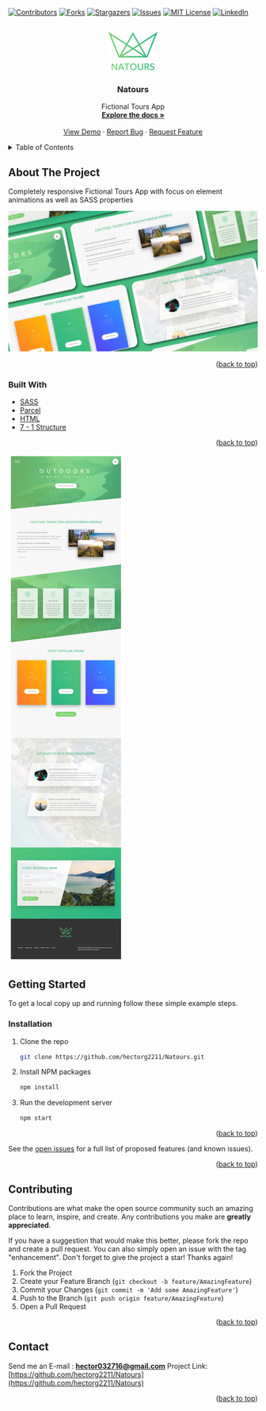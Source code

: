 <div id="top"></div>

[![Contributors][contributors-shield]][contributors-url]
[![Forks][forks-shield]][forks-url]
[![Stargazers][stars-shield]][stars-url]
[![Issues][issues-shield]][issues-url]
[![MIT License][license-shield]][license-url]
[![LinkedIn][linkedin-shield]][linkedin-url]

<!-- PROJECT LOGO -->
<br />
<div align="center">
  <a href="https://github.com/hectorg2211/Natours">
    <img src="img/logo-green-2x.png" alt="Logo" height="80">
  </a>

<h3 align="center">Natours</h3>

  <p align="center">
    Fictional Tours App
    <br />
    <a href="https://github.com/hectorg2211/Natours"><strong>Explore the docs »</strong></a>
    <br />
    <br />
    <a href="https://natours-hector-app.netlify.app/">View Demo</a>
    ·
    <a href="https://github.com/hectorg2211/Natours/issues">Report Bug</a>
    ·
    <a href="https://github.com/hectorg2211/Natours/issues">Request Feature</a>
  </p>
</div>

<!-- TABLE OF CONTENTS -->
<details>
  <summary>Table of Contents</summary>
  <ol>
    <li>
      <a href="#about-the-project">About The Project</a>
      <ul>
        <li><a href="#built-with">Built With</a></li>
      </ul>
    </li>
    <li>
      <a href="#getting-started">Getting Started</a>
      <ul>
        <li><a href="#installation">Installation</a></li>
      </ul>
    </li>
    <li><a href="#contributing">Contributing</a></li>
    <li><a href="#contact">Contact</a></li>
  </ol>
</details>

<!-- ABOUT THE PROJECT -->

## About The Project
Completely responsive Fictional Tours App with focus on element animations as well as SASS properties

[![Natours](https://github.com/hectorg2211/Natours/blob/main/Natours.jpg)](https://natours-hector-app.netlify.app/)


<p align="right">(<a href="#top">back to top</a>)</p>

### Built With

- [SASS](https://sass-lang.com/)
- [Parcel](https://parceljs.org/)
- [HTML](https://developer.mozilla.org/es/docs/Web/HTML)
- [7 - 1 Structure](https://itnext.io/structuring-your-sass-projects-c8d41fa55ed4)

<p align="right">(<a href="#top">back to top</a>)</p>

![Natours](https://github.com/hectorg2211/Natours/blob/main/Full%20natours.jpeg)

<!-- GETTING STARTED -->

## Getting Started

To get a local copy up and running follow these simple example steps.

### Installation

1. Clone the repo
   ```sh
   git clone https://github.com/hectorg2211/Natours.git
   ```
2. Install NPM packages
   ```sh
   npm install
   ```
3. Run the development server
   ```sh
   npm start
   ```

<p align="right">(<a href="#top">back to top</a>)</p>

See the [open issues](https://github.com/hectorg2211/Natours/issues) for a full list of proposed features (and known issues).

<p align="right">(<a href="#top">back to top</a>)</p>

<!-- CONTRIBUTING -->

## Contributing

Contributions are what make the open source community such an amazing place to learn, inspire, and create. Any contributions you make are **greatly appreciated**.

If you have a suggestion that would make this better, please fork the repo and create a pull request. You can also simply open an issue with the tag "enhancement".
Don't forget to give the project a star! Thanks again!

1. Fork the Project
2. Create your Feature Branch (`git checkout -b feature/AmazingFeature`)
3. Commit your Changes (`git commit -m 'Add some AmazingFeature'`)
4. Push to the Branch (`git push origin feature/AmazingFeature`)
5. Open a Pull Request

<p align="right">(<a href="#top">back to top</a>)</p>

<!-- CONTACT -->

## Contact
Send me an E-mail : **hector032716@gmail.com**
Project Link: [https://github.com/hectorg2211/Natours](https://github.com/hectorg2211/Natours)

<p align="right">(<a href="#top">back to top</a>)</p>


<!-- MARKDOWN LINKS & IMAGES -->
<!-- https://www.markdownguide.org/basic-syntax/#reference-style-links -->

[contributors-shield]: https://img.shields.io/github/contributors/hectorg2211/Natours.svg?style=for-the-badge
[contributors-url]: https://github.com/hectorg2211/Natours/graphs/contributors
[forks-shield]: https://img.shields.io/github/forks/hectorg2211/Natours.svg?style=for-the-badge
[forks-url]: https://github.com/hectorg2211/Natours/network/members
[stars-shield]: https://img.shields.io/github/stars/hectorg2211/Natours.svg?style=for-the-badge
[stars-url]: https://github.com/hectorg2211/Natours/stargazers
[issues-shield]: https://img.shields.io/github/issues/hectorg2211/Natours.svg?style=for-the-badge
[issues-url]: https://github.com/hectorg2211/Natours/issues
[license-shield]: https://img.shields.io/github/license/hectorg2211/Natours.svg?style=for-the-badge
[license-url]: https://github.com/hectorg2211/Natours/blob/master/LICENSE.txt
[linkedin-shield]: https://img.shields.io/badge/-LinkedIn-black.svg?style=for-the-badge&logo=linkedin&colorB=555
[linkedin-url]: https://linkedin.com/in/hector-garcia-698002188
[product-screenshot]: images/screenshot.png

